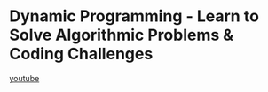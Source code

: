 # Dynamic Programming - Learn to Solve Algorithmic Problems & Coding Challenges

[youtube](https://www.youtube.com/watch?v=oBt53YbR9Kk)
